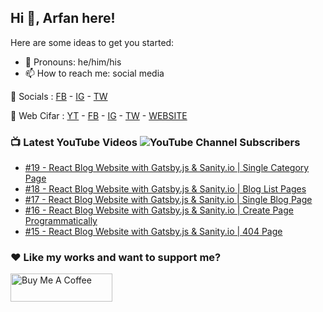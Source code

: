 ## Hi 👋, Arfan here!

Here are some ideas to get you started:

- 🌱 Pronouns: he/him/his
- 📫 How to reach me: social media

🤙 Socials : [FB][fb] - [IG][ig] - [TW][tw]

🏦 Web Cifar : [YT][wyt] - [FB][wcfb] - [IG][wcig] - [TW][wctw] - [WEBSITE][wcwebsite]

### 📺 Latest YouTube Videos ![YouTube Channel Subscribers](https://img.shields.io/youtube/channel/subscribers/UCdxaLo9ALJgXgOUDURRPGiQ?style=social)

<!-- YOUTUBE:START -->
- [#19 - React Blog Website with Gatsby.js &amp; Sanity.io | Single Category Page](https://www.youtube.com/watch?v=MpqebvqYpdo)
- [#18 - React Blog Website with Gatsby.js &amp; Sanity.io | Blog List Pages](https://www.youtube.com/watch?v=JhAvDr_RkI4)
- [#17 - React Blog Website with Gatsby.js &amp; Sanity.io | Single Blog Page](https://www.youtube.com/watch?v=6OCji3Eyib4)
- [#16 - React Blog Website with Gatsby.js &amp; Sanity.io | Create Page Programmatically](https://www.youtube.com/watch?v=1OAlIBAMNvc)
- [#15 - React Blog Website with Gatsby.js &amp; Sanity.io | 404 Page](https://www.youtube.com/watch?v=ELwqvGB8CE8)
<!-- YOUTUBE:END -->

### ♥ Like my works and want to support me?
<a href="https://www.buymeacoffee.com/shaifarfan08" target="_blank"><img src="https://cdn.buymeacoffee.com/buttons/v2/default-blue.png" alt="Buy Me A Coffee" style="height: 45px !important;width: 162.75px !important;" ></a>


[fb]: http://facebook.com/fb.shaifarfan08
[ig]: http://instagram.com/shaifarfan08
[tw]: http://twitter.com/shaifarfan08
[wcfb]: http://facebook.com/webcifar
[wcig]: http://instagram.com/web_cifar
[wctw]: http://twitter.com/webcifar
[wcwebsite]: http://webcifar.com
[wyt]: https://www.youtube.com/channel/UCdxaLo9ALJgXgOUDURRPGiQ
